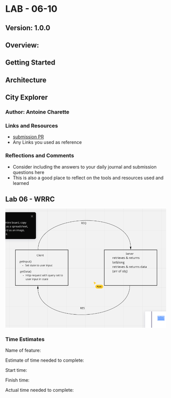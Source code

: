 # LAB - 06-10

## Version: 1.0.0

## Overview:

## Getting Started

## Architecture

## City Explorer

### Author: Antoine Charette

### Links and Resources

- [submission PR](http://xyz.com)
- Any Links you used as reference

### Reflections and Comments

- Consider including the answers to your daily journal and submission questions here
- This is also a good place to reflect on the tools and resources used and learned

## Lab 06 - WRRC

![WRRC Image](./img/lab06-WRRC.png)

### Time Estimates

Name of feature:

Estimate of time needed to complete:

Start time:

Finish time:

Actual time needed to complete:
